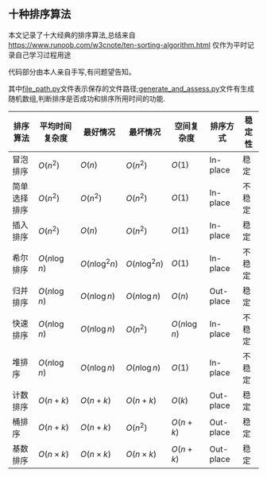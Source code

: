 ## 十种排序算法

本文记录了十大经典的排序算法,总结来自 https://www.runoob.com/w3cnote/ten-sorting-algorithm.html 仅作为平时记录自己学习过程用途

代码部分由本人亲自手写,有问题望告知。

其中[file_path.py](https://github.com/water674/LeeCode/blob/main/other/Sort/file_path.py)文件表示保存的文件路径;[generate_and_assess.py](https://github.com/water674/LeeCode/blob/main/other/Sort/generate_and_assess.py)文件有生成随机数组,判断排序是否成功和排序所用时间的功能.

  | 排序算法     | 平均时间复杂度 | 最好情况        | 最坏情况          | 空间复杂度     |   排序方式   | 稳定性   |
  | ------------ | ------------- | -------------  | -----------------| -----------   | ---------    | --------|
  | 冒泡排序     | $O(n^2)$       | $O(n)$         |  $O(n^2)$        | $O(1)$        | In-place     | 稳定     |
  | 简单选择排序  |$O(n^2)$       | $O(n^2)$       |  $O(n^2)$         | $O(1)$       | In-place     | 不稳定   | 
  | 插入排序     | $O(n^2)$       | $O(n)$         | $O(n^2)$          | $O(1)$       | In-place     | 稳定     |
  | 希尔排序     | $O(n \log n)$  |$O(n \log^{2}n)$|$O(n \log^{2}n)$   | $O(1)$       | In-place     | 不稳定   | 
  | 归并排序     |$O(n \log n)$   | $O(n \log n)$  | $O(n \log n)$     | $O(n)$       | Out-place    | 稳定     |
  | 快速排序     | $O(n \log n)$  | $O(n \log n)$  | $O(n^2)$          | $O(n \log n)$| In-place     | 不稳定   | 
  | 堆排序       |$O(n \log n)$   |$O(n \log n)$   | $O(n \log n)$     | $O(1)$       | In-place     | 不稳定   | 
  | 计数排序     | $O(n+k)$       | $O(n+k)$       | $O(n+k)$          | $O(k)$       | Out-place    | 稳定     | 
  | 桶排序       | $O(n+k)$       | $O(n+k)$       | $O(n^2)$          | $O(n+k)$     | Out-place    | 稳定     |
  | 基数排序     | $O(n \times k)$| $O(n \times k)$| $O(n \times k)$   | $O(n+k)$     | Out-place    | 稳定     | 
